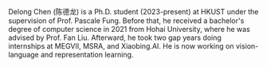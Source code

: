 

Delong Chen (陈德龙) is a Ph.D. student (2023-present) at HKUST under the supervision of Prof. Pascale Fung. Before that, he received a bachelor's degree of computer science in 2021 from Hohai University, where he was advised by Prof. Fan Liu. Afterward, he took two gap years doing internships at MEGVII, MSRA, and Xiaobing.AI. He is now working on vision-language and representation learning.

[comment]: <img align="right" width="42%" src="https://github-readme-stats.vercel.app/api?username=ChenDelong1999" />
